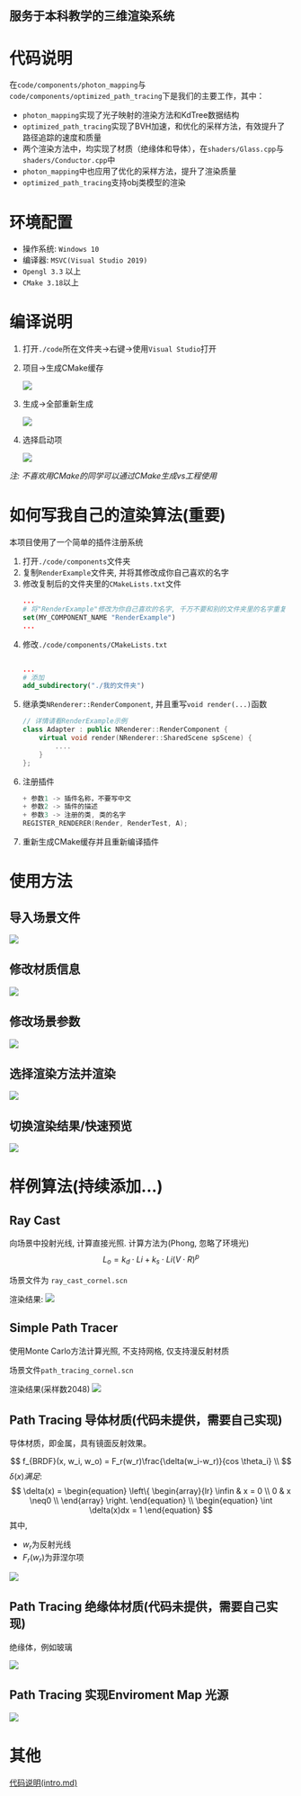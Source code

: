 服务于本科教学的三维渲染系统
---

# 代码说明

在`code/components/photon_mapping`与`code/components/optimized_path_tracing`下是我们的主要工作，其中：
- `photon_mapping`实现了光子映射的渲染方法和KdTree数据结构
- `optimized_path_tracing`实现了BVH加速，和优化的采样方法，有效提升了路径追踪的速度和质量
- 两个渲染方法中，均实现了材质（绝缘体和导体），在`shaders/Glass.cpp`与`shaders/Conductor.cpp`中
- `photon_mapping`中也应用了优化的采样方法，提升了渲染质量
- `optimized_path_tracing`支持obj类模型的渲染


# 环境配置

+ 操作系统: `Windows 10`
+ 编译器: `MSVC(Visual Studio 2019)`
+ `Opengl 3.3` 以上
+ `CMake 3.18`以上

# 编译说明

1. 打开`./code`所在文件夹->右键->使用`Visual Studio`打开
2. 项目->生成CMake缓存

    ![](./doc/image/rdm_1.png)
3. 生成->全部重新生成

    ![](./doc/image/rdm_2.png)
4. 选择启动项

    ![](./doc/image/rdm_3.png)

*注: 不喜欢用CMake的同学可以通过CMake生成vs工程使用*

# 如何写我自己的渲染算法(重要)
本项目使用了一个简单的插件注册系统
1. 打开`./code/components`文件夹
2. 复制`RenderExample`文件夹, 并将其修改成你自己喜欢的名字
3. 修改复制后的文件夹里的`CMakeLists.txt`文件
    ```CMake
    ...
    # 将"RenderExample"修改为你自己喜欢的名字, 千万不要和别的文件夹里的名字重复
    set(MY_COMPONENT_NAME "RenderExample")
    ...
    ```
4. 修改`./code/components/CMakeLists.txt`
    ```CMake

    ...
    # 添加
    add_subdirectory("./我的文件夹")
    ```
5. 继承类`NRenderer::RenderComponent`, 并且重写`void render(...)`函数
    ```C++
    // 详情请看RenderExample示例
    class Adapter : public NRenderer::RenderComponent {
        virtual void render(NRenderer::SharedScene spScene) {
            ....
        }   
    };
    ```
6. 注册插件
    ```C++
    + 参数1 -> 插件名称，不要写中文
    + 参数2 -> 插件的描述
    + 参数3 -> 注册的类, 类的名字
    REGISTER_RENDERER(Render, RenderTest, A);
    ```
7. 重新生成CMake缓存并且重新编译插件

# 使用方法

##  导入场景文件

![](./doc/image/rdm_4.png)

##  修改材质信息

![](./doc/image/rdm_5.png)

## 修改场景参数

![](doc/image/rdm_6.png)

## 选择渲染方法并渲染

![](./doc/image/rdm_7.png)

## 切换渲染结果/快速预览

![](./doc/image/rdm_8.png)

# 样例算法(持续添加...)

## Ray Cast
向场景中投射光线, 计算直接光照. 计算方法为(Phong, 忽略了环境光)
$$
L_o = k_d\cdot Li + k_s\cdot Li(V \cdot R)^p
$$

场景文件为 `ray_cast_cornel.scn`

渲染结果:
![](doc/image/rdm_9.png)

## Simple Path Tracer
使用Monte Carlo方法计算光照, 不支持网格, 仅支持漫反射材质

场景文件`path_tracing_cornel.scn`

渲染结果(采样数2048)
![](./doc/image/rdm_10.png)

## Path Tracing 导体材质(代码未提供，需要自己实现)
导体材质，即金属，具有镜面反射效果。

$$
    f_{BRDF}(x, w_i, w_o) = F_r(w_r)\frac{\delta(w_i-w_r)}{cos \theta_i} \\
$$
$\delta(x)满足:$
$$
    \delta(x) = 
    \begin{equation}
    \left\{
                \begin{array}{lr}
                \infin & x = 0 \\
                0 & x \neq0 \\
                \end{array}
    \right.
    \end{equation} \\
    \begin{equation}
    \int \delta(x)dx = 1
    \end{equation}
$$
其中,
  - $w_r$为反射光线
  - $F_r(w_r)$为菲涅尔项

![](./doc/image/rdm_11.png)

## Path Tracing 绝缘体材质(代码未提供，需要自己实现)
绝缘体，例如玻璃


![](./doc/image/rdm_12.png)


## Path Tracing 实现Enviroment Map 光源

![](./doc/image/rdm_13.png)

# 其他

[代码说明(intro.md)](./doc/intro.md)